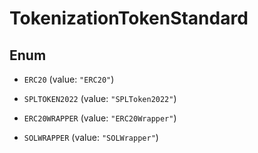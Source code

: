 

# TokenizationTokenStandard

## Enum


* `ERC20` (value: `"ERC20"`)

* `SPLTOKEN2022` (value: `"SPLToken2022"`)

* `ERC20WRAPPER` (value: `"ERC20Wrapper"`)

* `SOLWRAPPER` (value: `"SOLWrapper"`)



